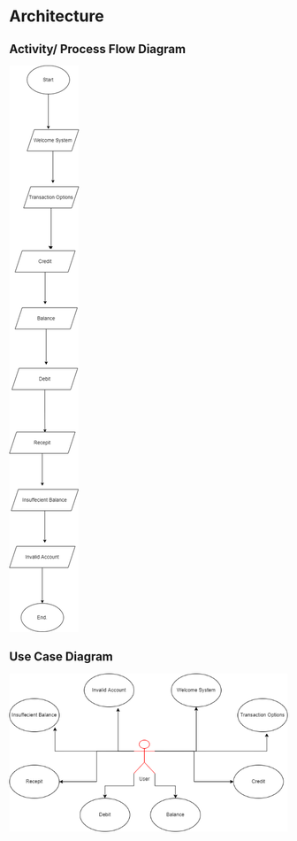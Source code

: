 # Architecture


## Activity/ Process Flow Diagram
![alt text](https://github.com/rishivardhan01/M1_Banking_Managment/blob/main/2_Architecture/Flowchart.drawio.png)


## Use Case Diagram
![alt text](https://github.com/rishivardhan01/M1_Banking_Managment/blob/main/2_Architecture/UseCaseDiagram.drawio.png)